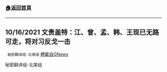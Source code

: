 ###  [:house:返回首頁](https://github.com/ourhimalayas/txt)
---


## 10/16/2021 文贵盖特：江、曾、孟、韩、王现已无路可走，将对习反戈一击
` 秘密翻译组-北美组` [轉載自GNews](https://gnews.org/zh-hans/1598602/)

秘密翻译组-北美组
